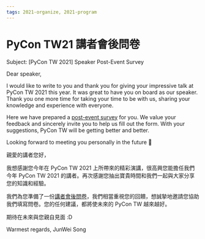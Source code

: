```yaml
---
tags: 2021-organize, 2021-program
---
```


# PyCon TW21 講者會後問卷


Subject: [PyCon TW 2021] Speaker Post-Event Survey

Dear speaker,

I would like to write to you and thank you for giving your impressive talk at PyCon TW 2021 this year. It was great to have you on board as our speaker. Thank you one more time for taking your time to be with us, sharing your knowledge and experience with everyone.

Here we have prepared a [post-event survey](https://forms.gle/PJTVkJ9t7Kn3b95H9) for you. We value your feedback and sincerely invite you to help us fill out the form. With your suggestions, PyCon TW will be getting better and better.

Looking forward to meeting you personally in the future 🙂

親愛的講者您好，

我想感謝您今年在 PyCon TW 2021 上所帶來的精彩演講，很高興您能擔任我們今年 PyCon TW 2021 的講者。再次感謝您抽出寶貴時間和我們一起與大家分享您的知識和經驗。

我們為您準備了一份[講者會後問卷](https://forms.gle/PJTVkJ9t7Kn3b95H9)，我們相當重視您的回饋，想誠摯地邀請您協助我們填寫問卷。您的任何建議，都將使未來的 PyCon TW 越來越好。

期待在未來與您親自見面 :D

Warmest regards,
JunWei Song